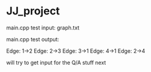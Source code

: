 # JJ_project

main.cpp test input: graph.txt

main.cpp test output: 

Edge: 1->2
Edge: 2->3
Edge: 3->1
Edge: 4->1
Edge: 2->4

will try to get input for the Q/A stuff next
